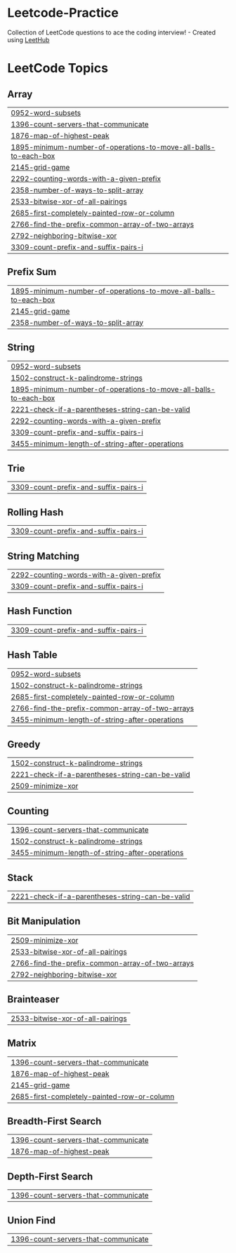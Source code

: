# Leetcode-Practice
Collection of LeetCode questions to ace the coding interview! - Created using [LeetHub](https://github.com/QasimWani/LeetHub)

<!---LeetCode Topics Start-->
# LeetCode Topics
## Array
|  |
| ------- |
| [0952-word-subsets](https://github.com/Arpit4288/Leetcode-Practice/tree/master/0952-word-subsets) |
| [1396-count-servers-that-communicate](https://github.com/Arpit4288/Leetcode-Practice/tree/master/1396-count-servers-that-communicate) |
| [1876-map-of-highest-peak](https://github.com/Arpit4288/Leetcode-Practice/tree/master/1876-map-of-highest-peak) |
| [1895-minimum-number-of-operations-to-move-all-balls-to-each-box](https://github.com/Arpit4288/Leetcode-Practice/tree/master/1895-minimum-number-of-operations-to-move-all-balls-to-each-box) |
| [2145-grid-game](https://github.com/Arpit4288/Leetcode-Practice/tree/master/2145-grid-game) |
| [2292-counting-words-with-a-given-prefix](https://github.com/Arpit4288/Leetcode-Practice/tree/master/2292-counting-words-with-a-given-prefix) |
| [2358-number-of-ways-to-split-array](https://github.com/Arpit4288/Leetcode-Practice/tree/master/2358-number-of-ways-to-split-array) |
| [2533-bitwise-xor-of-all-pairings](https://github.com/Arpit4288/Leetcode-Practice/tree/master/2533-bitwise-xor-of-all-pairings) |
| [2685-first-completely-painted-row-or-column](https://github.com/Arpit4288/Leetcode-Practice/tree/master/2685-first-completely-painted-row-or-column) |
| [2766-find-the-prefix-common-array-of-two-arrays](https://github.com/Arpit4288/Leetcode-Practice/tree/master/2766-find-the-prefix-common-array-of-two-arrays) |
| [2792-neighboring-bitwise-xor](https://github.com/Arpit4288/Leetcode-Practice/tree/master/2792-neighboring-bitwise-xor) |
| [3309-count-prefix-and-suffix-pairs-i](https://github.com/Arpit4288/Leetcode-Practice/tree/master/3309-count-prefix-and-suffix-pairs-i) |
## Prefix Sum
|  |
| ------- |
| [1895-minimum-number-of-operations-to-move-all-balls-to-each-box](https://github.com/Arpit4288/Leetcode-Practice/tree/master/1895-minimum-number-of-operations-to-move-all-balls-to-each-box) |
| [2145-grid-game](https://github.com/Arpit4288/Leetcode-Practice/tree/master/2145-grid-game) |
| [2358-number-of-ways-to-split-array](https://github.com/Arpit4288/Leetcode-Practice/tree/master/2358-number-of-ways-to-split-array) |
## String
|  |
| ------- |
| [0952-word-subsets](https://github.com/Arpit4288/Leetcode-Practice/tree/master/0952-word-subsets) |
| [1502-construct-k-palindrome-strings](https://github.com/Arpit4288/Leetcode-Practice/tree/master/1502-construct-k-palindrome-strings) |
| [1895-minimum-number-of-operations-to-move-all-balls-to-each-box](https://github.com/Arpit4288/Leetcode-Practice/tree/master/1895-minimum-number-of-operations-to-move-all-balls-to-each-box) |
| [2221-check-if-a-parentheses-string-can-be-valid](https://github.com/Arpit4288/Leetcode-Practice/tree/master/2221-check-if-a-parentheses-string-can-be-valid) |
| [2292-counting-words-with-a-given-prefix](https://github.com/Arpit4288/Leetcode-Practice/tree/master/2292-counting-words-with-a-given-prefix) |
| [3309-count-prefix-and-suffix-pairs-i](https://github.com/Arpit4288/Leetcode-Practice/tree/master/3309-count-prefix-and-suffix-pairs-i) |
| [3455-minimum-length-of-string-after-operations](https://github.com/Arpit4288/Leetcode-Practice/tree/master/3455-minimum-length-of-string-after-operations) |
## Trie
|  |
| ------- |
| [3309-count-prefix-and-suffix-pairs-i](https://github.com/Arpit4288/Leetcode-Practice/tree/master/3309-count-prefix-and-suffix-pairs-i) |
## Rolling Hash
|  |
| ------- |
| [3309-count-prefix-and-suffix-pairs-i](https://github.com/Arpit4288/Leetcode-Practice/tree/master/3309-count-prefix-and-suffix-pairs-i) |
## String Matching
|  |
| ------- |
| [2292-counting-words-with-a-given-prefix](https://github.com/Arpit4288/Leetcode-Practice/tree/master/2292-counting-words-with-a-given-prefix) |
| [3309-count-prefix-and-suffix-pairs-i](https://github.com/Arpit4288/Leetcode-Practice/tree/master/3309-count-prefix-and-suffix-pairs-i) |
## Hash Function
|  |
| ------- |
| [3309-count-prefix-and-suffix-pairs-i](https://github.com/Arpit4288/Leetcode-Practice/tree/master/3309-count-prefix-and-suffix-pairs-i) |
## Hash Table
|  |
| ------- |
| [0952-word-subsets](https://github.com/Arpit4288/Leetcode-Practice/tree/master/0952-word-subsets) |
| [1502-construct-k-palindrome-strings](https://github.com/Arpit4288/Leetcode-Practice/tree/master/1502-construct-k-palindrome-strings) |
| [2685-first-completely-painted-row-or-column](https://github.com/Arpit4288/Leetcode-Practice/tree/master/2685-first-completely-painted-row-or-column) |
| [2766-find-the-prefix-common-array-of-two-arrays](https://github.com/Arpit4288/Leetcode-Practice/tree/master/2766-find-the-prefix-common-array-of-two-arrays) |
| [3455-minimum-length-of-string-after-operations](https://github.com/Arpit4288/Leetcode-Practice/tree/master/3455-minimum-length-of-string-after-operations) |
## Greedy
|  |
| ------- |
| [1502-construct-k-palindrome-strings](https://github.com/Arpit4288/Leetcode-Practice/tree/master/1502-construct-k-palindrome-strings) |
| [2221-check-if-a-parentheses-string-can-be-valid](https://github.com/Arpit4288/Leetcode-Practice/tree/master/2221-check-if-a-parentheses-string-can-be-valid) |
| [2509-minimize-xor](https://github.com/Arpit4288/Leetcode-Practice/tree/master/2509-minimize-xor) |
## Counting
|  |
| ------- |
| [1396-count-servers-that-communicate](https://github.com/Arpit4288/Leetcode-Practice/tree/master/1396-count-servers-that-communicate) |
| [1502-construct-k-palindrome-strings](https://github.com/Arpit4288/Leetcode-Practice/tree/master/1502-construct-k-palindrome-strings) |
| [3455-minimum-length-of-string-after-operations](https://github.com/Arpit4288/Leetcode-Practice/tree/master/3455-minimum-length-of-string-after-operations) |
## Stack
|  |
| ------- |
| [2221-check-if-a-parentheses-string-can-be-valid](https://github.com/Arpit4288/Leetcode-Practice/tree/master/2221-check-if-a-parentheses-string-can-be-valid) |
## Bit Manipulation
|  |
| ------- |
| [2509-minimize-xor](https://github.com/Arpit4288/Leetcode-Practice/tree/master/2509-minimize-xor) |
| [2533-bitwise-xor-of-all-pairings](https://github.com/Arpit4288/Leetcode-Practice/tree/master/2533-bitwise-xor-of-all-pairings) |
| [2766-find-the-prefix-common-array-of-two-arrays](https://github.com/Arpit4288/Leetcode-Practice/tree/master/2766-find-the-prefix-common-array-of-two-arrays) |
| [2792-neighboring-bitwise-xor](https://github.com/Arpit4288/Leetcode-Practice/tree/master/2792-neighboring-bitwise-xor) |
## Brainteaser
|  |
| ------- |
| [2533-bitwise-xor-of-all-pairings](https://github.com/Arpit4288/Leetcode-Practice/tree/master/2533-bitwise-xor-of-all-pairings) |
## Matrix
|  |
| ------- |
| [1396-count-servers-that-communicate](https://github.com/Arpit4288/Leetcode-Practice/tree/master/1396-count-servers-that-communicate) |
| [1876-map-of-highest-peak](https://github.com/Arpit4288/Leetcode-Practice/tree/master/1876-map-of-highest-peak) |
| [2145-grid-game](https://github.com/Arpit4288/Leetcode-Practice/tree/master/2145-grid-game) |
| [2685-first-completely-painted-row-or-column](https://github.com/Arpit4288/Leetcode-Practice/tree/master/2685-first-completely-painted-row-or-column) |
## Breadth-First Search
|  |
| ------- |
| [1396-count-servers-that-communicate](https://github.com/Arpit4288/Leetcode-Practice/tree/master/1396-count-servers-that-communicate) |
| [1876-map-of-highest-peak](https://github.com/Arpit4288/Leetcode-Practice/tree/master/1876-map-of-highest-peak) |
## Depth-First Search
|  |
| ------- |
| [1396-count-servers-that-communicate](https://github.com/Arpit4288/Leetcode-Practice/tree/master/1396-count-servers-that-communicate) |
## Union Find
|  |
| ------- |
| [1396-count-servers-that-communicate](https://github.com/Arpit4288/Leetcode-Practice/tree/master/1396-count-servers-that-communicate) |
<!---LeetCode Topics End-->